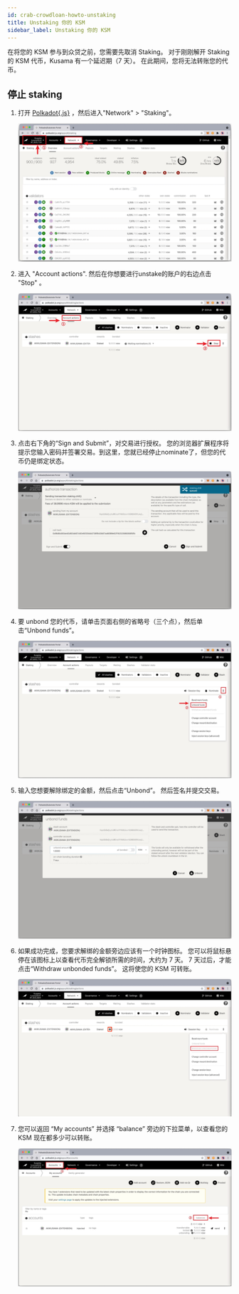 ```yaml
---
id: crab-crowdloan-howto-unstaking
title: Unstaking 你的 KSM
sidebar_label: Unstaking 你的 KSM
---
```


在将您的 KSM 参与到众贷之前，您需要先取消 Staking。 对于刚刚解开 Staking 的 KSM 代币，Kusama 有一个延迟期（7 天）。 在此期间，您将无法转账您的代币。


## 停止 staking

1. 打开 [Polkadot{.js}](https://polkadot.js.org/apps/?rpc=wss%3A%2F%2Fkusama-rpc.polkadot.io#/staking/actions) ，然后进入"Network" > "Staking"。

   ![unstaking1](./assets/crowdloan/unstaking1.jpg)

2. 进入 "Account actions". 然后在你想要进行unstake的账户的右边点击 "Stop" 。

   ![unstaking2](./assets/crowdloan/unstaking2.jpg)

3. 点击右下角的“Sign and Submit”，对交易进行授权。 您的浏览器扩展程序将提示您输入密码并签署交易。到这里，您就已经停止nominate了，但您的代币仍是绑定状态。

   ![unstaking3](./assets/crowdloan/unstaking3.jpg)

4. 要 unbond 您的代币，请单击页面右侧的省略号（三个点），然后单击“Unbond funds”。

   ![unstaking5](./assets/crowdloan/unstaking5.jpg)

5. 输入您想要解除绑定的金额，然后点击“Unbond”。 然后签名并提交交易。

   ![unstaking6](./assets/crowdloan/unstaking6.jpg)

6. 如果成功完成，您要求解绑的金额旁边应该有一个时钟图标。 您可以将鼠标悬停在该图标上以查看代币完全解锁所需的时间，大约为 7 天。 7 天过后，才能点击“Withdraw unbonded funds”。 这将使您的 KSM 可转账。 

   ![unstaking7](./assets/crowdloan/unstaking7.jpg)

7. 您可以返回 “My accounts” 并选择 “balance”  旁边的下拉菜单，以查看您的 KSM 现在都多少可以转账。

   ![unstaking8](./assets/crowdloan/unstaking8.jpg)